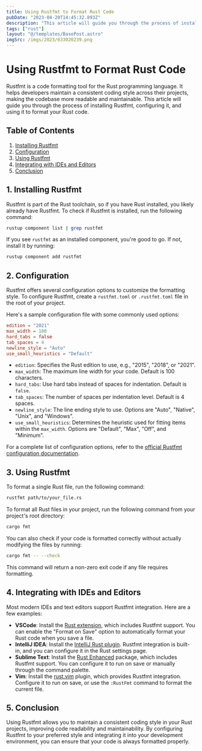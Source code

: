 ```yaml
---
title: Using Rustfmt to Format Rust Code
pubDate: "2023-04-20T14:45:32.893Z"
description: "This article will guide you through the process of installing Rustfmt, configuring it, and using it to format your Rust code."
tags: ["rust"]
layout: "@/templates/BasePost.astro"
imgSrc: /imgs/2023/633020239.png
---
```

# Using Rustfmt to Format Rust Code

Rustfmt is a code formatting tool for the Rust programming language. It helps developers maintain a consistent coding style across their projects, making the codebase more readable and maintainable. This article will guide you through the process of installing Rustfmt, configuring it, and using it to format your Rust code.

## Table of Contents

1. [Installing Rustfmt](#installing-rustfmt)
2. [Configuration](#configuration)
3. [Using Rustfmt](#using-rustfmt)
4. [Integrating with IDEs and Editors](#integrating-with-ides-and-editors)
5. [Conclusion](#conclusion)

## 1. Installing Rustfmt <a name="installing-rustfmt"></a>

Rustfmt is part of the Rust toolchain, so if you have Rust installed, you likely already have Rustfmt. To check if Rustfmt is installed, run the following command:

```sh
rustup component list | grep rustfmt
```

If you see `rustfmt` as an installed component, you're good to go. If not, install it by running:

```sh
rustup component add rustfmt
```

## 2. Configuration <a name="configuration"></a>

Rustfmt offers several configuration options to customize the formatting style. To configure Rustfmt, create a `rustfmt.toml` or `.rustfmt.toml` file in the root of your project.

Here's a sample configuration file with some commonly used options:

```toml
edition = "2021"
max_width = 100
hard_tabs = false
tab_spaces = 4
newline_style = "Auto"
use_small_heuristics = "Default"
```

- `edition`: Specifies the Rust edition to use, e.g., "2015", "2018", or "2021".
- `max_width`: The maximum line width for your code. Default is 100 characters.
- `hard_tabs`: Use hard tabs instead of spaces for indentation. Default is `false`.
- `tab_spaces`: The number of spaces per indentation level. Default is 4 spaces.
- `newline_style`: The line ending style to use. Options are "Auto", "Native", "Unix", and "Windows".
- `use_small_heuristics`: Determines the heuristic used for fitting items within the `max_width`. Options are "Default", "Max", "Off", and "Minimum".

For a complete list of configuration options, refer to the [official Rustfmt configuration documentation](https://rust-lang.github.io/rustfmt/?version=master&search=#configurations).

## 3. Using Rustfmt <a name="using-rustfmt"></a>

To format a single Rust file, run the following command:

```sh
rustfmt path/to/your_file.rs
```

To format all Rust files in your project, run the following command from your project's root directory:

```sh
cargo fmt
```

You can also check if your code is formatted correctly without actually modifying the files by running:

```sh
cargo fmt -- --check
```

This command will return a non-zero exit code if any file requires formatting.

## 4. Integrating with IDEs and Editors <a name="integrating-with-ides-and-editors"></a>

Most modern IDEs and text editors support Rustfmt integration. Here are a few examples:

- **VSCode**: Install the [Rust extension](https://marketplace.visualstudio.com/items?itemName=rust-lang.rust), which includes Rustfmt support. You can enable the "Format on Save" option to automatically format your Rust code when you save a file.
- **IntelliJ IDEA**: Install the [IntelliJ Rust plugin](https://plugins.jetbrains.com/plugin/8182-rust). Rustfmt integration is built-in, and you can configure it in the Rust settings page.
- **Sublime Text**: Install the [Rust Enhanced](https://packagecontrol.io/packages/Rust%20Enhanced) package, which includes Rustfmt support. You can configure it to run on save or manually through the command palette.
- **Vim**: Install the [rust.vim](https://github.com/rust-lang/rust.vim) plugin, which provides Rustfmt integration. Configure it to run on save, or use the `:RustFmt` command to format the current file.

## 5. Conclusion <a name="conclusion"></a>

Using Rustfmt allows you to maintain a consistent coding style in your Rust projects, improving code readability and maintainability. By configuring Rustfmt to your preferred style and integrating it into your development environment, you can ensure that your code is always formatted properly.
